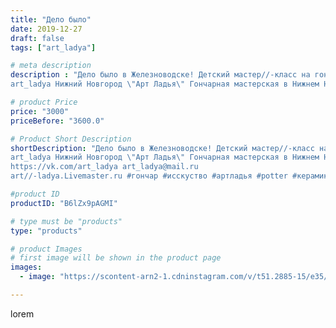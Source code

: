 ```yaml
---
title: "Дело было"
date: 2019-12-27
draft: false
tags: ["art_ladya"]

# meta description
description : "Дело было в Железноводске! Детский мастер//-класс на гончарном круге. 
art_ladya Нижний Новгород \"Арт Ладья\" Гончарная мастерская в Нижнем Новгороде. Изготовл"

# product Price
price: "3000"
priceBefore: "3600.0"

# Product Short Description
shortDescription: "Дело было в Железноводске! Детский мастер//-класс на гончарном круге. 
art_ladya Нижний Новгород \"Арт Ладья\" Гончарная мастерская в Нижнем Новгороде. Изготовление керамики и мастер//-классы по обучению. 
https://vk.com/art_ladya art_ladya@mail.ru 
art//-ladya.Livemaster.ru #гончар #исскуство #артладья #potter #керамикадляинтерьера #керамикаручнаяработа #гончарнаямастерская #керамиканазаказ #handmade #посудаизглины #керамика #гончарнаяпосуда #эксклюзивнаякерамика #dishes #decor #ceramicar #nntoday #claygoods #фестиваль #earthenware #ceramic #design #artladya #мастеркласс #железноводск #ceramicart #обучение #гончарныйкруг #clay #авторскаякерамика"

#product ID
productID: "B6lZx9pAGMI"

# type must be "products"
type: "products"

# product Images
# first image will be shown in the product page
images:
  - image: "https://scontent-arn2-1.cdninstagram.com/v/t51.2885-15/e35/78930006_2769450113113765_5134413799088293151_n.jpg?tp=1&_nc_ht=scontent-arn2-1.cdninstagram.com&_nc_cat=101&_nc_ohc=cWatqmxW7G4AX-cRoUO&ccb=7-4&oh=bf5f9034340def1f45ca38e02f24ec62&oe=60860450&_nc_sid=86f79a&ig_cache_key=MjIwODI4NDU3Njg5ODM3NjQ1Ng%3D%3D.2-ccb7-4"

---
```

lorem
